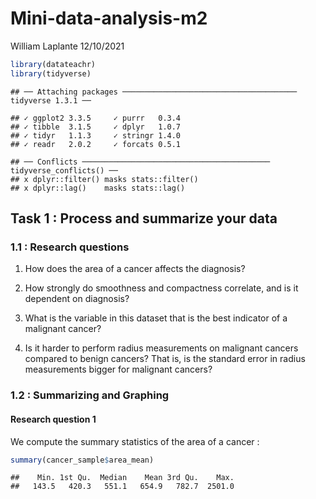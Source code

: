 Mini-data-analysis-m2
================
William Laplante
12/10/2021

``` r
library(datateachr)
library(tidyverse)
```

    ## ── Attaching packages ─────────────────────────────────────── tidyverse 1.3.1 ──

    ## ✓ ggplot2 3.3.5     ✓ purrr   0.3.4
    ## ✓ tibble  3.1.5     ✓ dplyr   1.0.7
    ## ✓ tidyr   1.1.3     ✓ stringr 1.4.0
    ## ✓ readr   2.0.2     ✓ forcats 0.5.1

    ## ── Conflicts ────────────────────────────────────────── tidyverse_conflicts() ──
    ## x dplyr::filter() masks stats::filter()
    ## x dplyr::lag()    masks stats::lag()

## Task 1 : Process and summarize your data

### 1.1 : Research questions

1.  How does the area of a cancer affects the diagnosis?

2.  How strongly do smoothness and compactness correlate, and is it
    dependent on diagnosis?

3.  What is the variable in this dataset that is the best indicator of a
    malignant cancer?

4.  Is it harder to perform radius measurements on malignant cancers
    compared to benign cancers? That is, is the standard error in radius
    measurements bigger for malignant cancers?

### 1.2 : Summarizing and Graphing

#### Research question 1

We compute the summary statistics of the area of a cancer :

``` r
summary(cancer_sample$area_mean)
```

    ##    Min. 1st Qu.  Median    Mean 3rd Qu.    Max. 
    ##   143.5   420.3   551.1   654.9   782.7  2501.0
